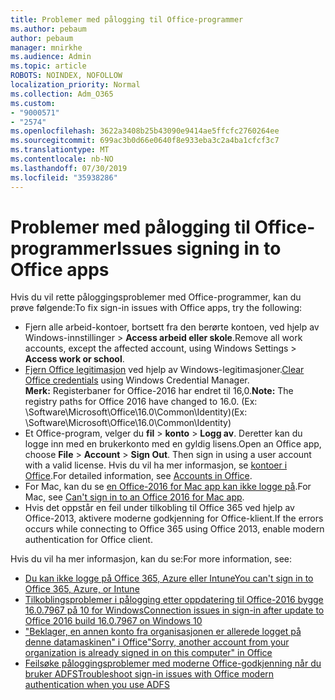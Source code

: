 ```yaml
---
title: Problemer med pålogging til Office-programmer
ms.author: pebaum
author: pebaum
manager: mnirkhe
ms.audience: Admin
ms.topic: article
ROBOTS: NOINDEX, NOFOLLOW
localization_priority: Normal
ms.collection: Adm_O365
ms.custom:
- "9000571"
- "2574"
ms.openlocfilehash: 3622a3408b25b43090e9414ae5ffcfc2760264ee
ms.sourcegitcommit: 699ac3b0d66e0640f8e933eba3c2a4ba1cfcf3c7
ms.translationtype: MT
ms.contentlocale: nb-NO
ms.lasthandoff: 07/30/2019
ms.locfileid: "35938286"
---
```

# <a name="issues-signing-in-to-office-apps"></a><span data-ttu-id="2a2e7-102">Problemer med pålogging til Office-programmer</span><span class="sxs-lookup"><span data-stu-id="2a2e7-102">Issues signing in to Office apps</span></span>

<span data-ttu-id="2a2e7-103">Hvis du vil rette påloggingsproblemer med Office-programmer, kan du prøve følgende:</span><span class="sxs-lookup"><span data-stu-id="2a2e7-103">To fix sign-in issues with Office apps, try the following:</span></span>

- <span data-ttu-id="2a2e7-104">Fjern alle arbeid-kontoer, bortsett fra den berørte kontoen, ved hjelp av Windows-innstillinger > **Access arbeid eller skole**.</span><span class="sxs-lookup"><span data-stu-id="2a2e7-104">Remove all work accounts, except the affected account, using Windows Settings > **Access work or school**.</span></span>
- <span data-ttu-id="2a2e7-105">[Fjern Office legitimasjon](https://docs.microsoft.com/office/troubleshoot/error-messages/another-account-already-signed-in#step-3-clear-cached-credentials-on-the-computer) ved hjelp av Windows-legitimasjoner.</span><span class="sxs-lookup"><span data-stu-id="2a2e7-105">[Clear Office credentials](https://docs.microsoft.com/office/troubleshoot/error-messages/another-account-already-signed-in#step-3-clear-cached-credentials-on-the-computer) using Windows Credential Manager.</span></span><br/>
    <span data-ttu-id="2a2e7-106">**Merk:** Registerbaner for Office-2016 har endret til 16,0.</span><span class="sxs-lookup"><span data-stu-id="2a2e7-106">**Note:** The registry paths for Office 2016 have changed to 16.0.</span></span> <span data-ttu-id="2a2e7-107">(Ex: \Software\Microsoft\Office\16.0\Common\Identity\)</span><span class="sxs-lookup"><span data-stu-id="2a2e7-107">(Ex: \Software\Microsoft\Office\16.0\Common\Identity\)</span></span>
- <span data-ttu-id="2a2e7-108">Et Office-program, velger du **fil** > **konto** > **Logg av**. Deretter kan du logge inn med en brukerkonto med en gyldig lisens.</span><span class="sxs-lookup"><span data-stu-id="2a2e7-108">Open an Office app, choose **File** > **Account** > **Sign Out**. Then sign in using a user account with a valid license.</span></span> <span data-ttu-id="2a2e7-109">Hvis du vil ha mer informasjon, se [kontoer i Office](https://support.office.com/article/accounts-in-office-628ea040-f265-49de-b986-be09c3ebf8a9).</span><span class="sxs-lookup"><span data-stu-id="2a2e7-109">For detailed information, see [Accounts in Office](https://support.office.com/article/accounts-in-office-628ea040-f265-49de-b986-be09c3ebf8a9).</span></span>
- <span data-ttu-id="2a2e7-110">For Mac, kan du se [en Office-2016 for Mac app kan ikke logge på](https://docs.microsoft.com/office365/troubleshoot/authentication/sign-in-to-office-2016-for-mac-fail).</span><span class="sxs-lookup"><span data-stu-id="2a2e7-110">For Mac, see [Can't sign in to an Office 2016 for Mac app](https://docs.microsoft.com/office365/troubleshoot/authentication/sign-in-to-office-2016-for-mac-fail).</span></span>
- <span data-ttu-id="2a2e7-111">Hvis det oppstår en feil under tilkobling til Office 365 ved hjelp av Office-2013, aktivere moderne godkjenning for Office-klient.</span><span class="sxs-lookup"><span data-stu-id="2a2e7-111">If the errors occurs while connecting to Office 365 using Office 2013, enable modern authentication for Office client.</span></span>

<span data-ttu-id="2a2e7-112">Hvis du vil ha mer informasjon, kan du se:</span><span class="sxs-lookup"><span data-stu-id="2a2e7-112">For more information, see:</span></span>
- [<span data-ttu-id="2a2e7-113">Du kan ikke logge på Office 365, Azure eller Intune</span><span class="sxs-lookup"><span data-stu-id="2a2e7-113">You can't sign in to Office 365, Azure, or Intune</span></span>](https://docs.microsoft.com/office365/troubleshoot/authentication/sign-in-to-office-365-azure-intune)
- [<span data-ttu-id="2a2e7-114">Tilkoblingsproblemer i pålogging etter oppdatering til Office-2016 bygge 16.0.7967 på 10 for Windows</span><span class="sxs-lookup"><span data-stu-id="2a2e7-114">Connection issues in sign-in after update to Office 2016 build 16.0.7967 on Windows 10</span></span>](https://docs.microsoft.com/office365/troubleshoot/administration/connection-issue-when-sign-in-office-2016)
- [<span data-ttu-id="2a2e7-115">"Beklager, en annen konto fra organisasjonen er allerede logget på denne datamaskinen" i Office</span><span class="sxs-lookup"><span data-stu-id="2a2e7-115">"Sorry, another account from your organization is already signed in on this computer" in Office</span></span>](https://docs.microsoft.com/office/troubleshoot/error-messages/another-account-already-signed-in)
- [<span data-ttu-id="2a2e7-116">Feilsøke påloggingsproblemer med moderne Office-godkjenning når du bruker ADFS</span><span class="sxs-lookup"><span data-stu-id="2a2e7-116">Troubleshoot sign-in issues with Office modern authentication when you use ADFS</span></span>](https://docs.microsoft.com/office365/troubleshoot/authentication/sign-in-issue-with-modern-auth)